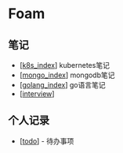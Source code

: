 # Foam

## 笔记

- [[k8s_index]] kubernetes笔记
- [[mongo_index]] mongodb笔记
- [[golang_index]] go语言笔记
- [[interview]]



## 个人记录

- [[todo]] - 待办事项


[//begin]: # "Autogenerated link references for markdown compatibility"
[inbox]: inbox "Inbox"
[foam-tips]: foam-tips "Foam tips"
[todo]: todo "Todo"
[index]: index "Index"
[k8s_index]: k8s_note\k8s_index "k8sIndex"
[mongo_index]: mongodb\mongo_index "MongoIndex"
[golang_index]: golang\golang_index "GolangIndex"
[interview]: interview\interview "interview"
[//end]: # "Autogenerated link references"